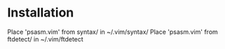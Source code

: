 # Installation
Place 'psasm.vim' from syntax/ in ~/.vim/syntax/
Place 'psasm.vim' from ftdetect/ in ~/.vim/ftdetect

